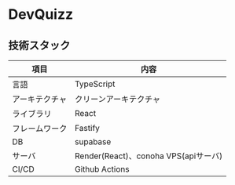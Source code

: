 
# DevQuizz


## 技術スタック
| 項目         | 内容                                                            |
|--------------|-----------------------------------------------------------------|
| 言語 | TypeScript |
| アーキテクチャ | クリーンアーキテクチャ |
| ライブラリ | React |
| フレームワーク  | Fastify  |
| DB           | supabase                                              |
| サーバ      | Render(React)、conoha VPS(apiサーバ)                     |
| CI/CD      | Github Actions                     |




